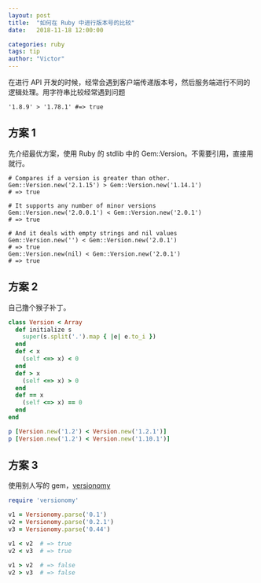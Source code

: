 ```yaml
---
layout: post
title:  "如何在 Ruby 中进行版本号的比较"
date:   2018-11-18 12:00:00

categories: ruby
tags: tip
author: "Victor"
---
```


在进行 API 开发的时候，经常会遇到客户端传递版本号，然后服务端进行不同的逻辑处理。用字符串比较经常遇到问题

```shell
'1.8.9' > '1.78.1' #=> true
```

## 方案 1

先介绍最优方案，使用 Ruby 的 stdlib 中的 Gem::Version。不需要引用，直接用就行。

```shell
# Compares if a version is greater than other.
Gem::Version.new('2.1.15') > Gem::Version.new('1.14.1')
# => true

# It supports any number of minor versions
Gem::Version.new('2.0.0.1') < Gem::Version.new('2.0.1')
# => true

# And it deals with empty strings and nil values
Gem::Version.new('') < Gem::Version.new('2.0.1')
# => true
Gem::Version.new(nil) < Gem::Version.new('2.0.1')
# => true
```

## 方案 2

自己撸个猴子补丁。

```ruby
class Version < Array
  def initialize s
    super(s.split('.').map { |e| e.to_i })
  end
  def < x
    (self <=> x) < 0
  end
  def > x
    (self <=> x) > 0
  end
  def == x
    (self <=> x) == 0
  end
end
```

```ruby
p [Version.new('1.2') < Version.new('1.2.1')]
p [Version.new('1.2') < Version.new('1.10.1')]
```

## 方案 3

使用别人写的 gem，[versionomy](https://github.com/dazuma/versionomy)

```ruby
require 'versionomy'

v1 = Versionomy.parse('0.1')
v2 = Versionomy.parse('0.2.1')
v3 = Versionomy.parse('0.44')

v1 < v2  # => true
v2 < v3  # => true

v1 > v2  # => false
v2 > v3  # => false
```
